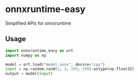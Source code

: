 # onnxruntime-easy

Simplified APIs for onnxruntime

## Usage

```py
import onnxruntime_easy as ort
import numpy as np

model = ort.load("model.onnx", device="cpu")
input = np.random.rand(1, 3, 299, 299).astype(np.float32)
output = model(input)
```
